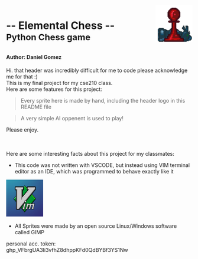 <script>
</script>

<img src="/assets_chess/logos/chess-peices_pawn_red_horse_blue.png" alt="chess-logo" style="float: right; width:100px;"/>

# -- Elemental Chess --<br><sup>Python Chess game</sup>
#### Author: Daniel Gomez  
Hi. that header was incredibly difficult for me to code please acknowledge me for that :)  
This is my final project for my cse210 class.  
Here are some features for this project:  
> Every sprite here is made by hand, including the header logo in this README file


> A very simple AI oppenent is used to play!  

Please enjoy.  
<br/>

<br/>  
Here are some interesting facts about this project for my classmates:  

* This code was not written with VSCODE, but instead using VIM terminal editor as an IDE, which was programmed to behave exactly like it 
<img src="/assets_chess/vim_logo.jpg" alt="vim logo" style="height: 100px; width:100px;"/>  

* All Sprites were made by an open source Linux/Windows software called GIMP  

personal acc. token:  
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
